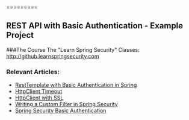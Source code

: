 =========

## REST API with Basic Authentication - Example Project

###The Course
The "Learn Spring Security" Classes: http://github.learnspringsecurity.com

### Relevant Articles: 
- [RestTemplate with Basic Authentication in Spring](http://www.nklkarthi.com/2012/04/16/how-to-use-resttemplate-with-basic-authentication-in-spring-3-1)
- [HttpClient Timeout](http://www.nklkarthi.com/httpclient-timeout)
- [HttpClient with SSL](http://www.nklkarthi.com/httpclient-ssl)
- [Writing a Custom Filter in Spring Security](http://www.nklkarthi.com/spring-security-custom-filter)
- [Spring Security Basic Authentication](http://www.nklkarthi.com/spring-security-basic-authentication)